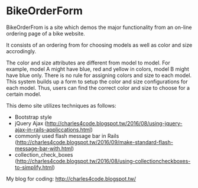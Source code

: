 BikeOrderForm
=======

BikeOrderFrom is a site which demos the major functionality from an on-line ordering page of a bike website.

It consists of an ordering from for choosing models as well as color and size accrodingly.

The color and size attributes are different from model to model.  For example, model A might have blue, red and yellow in colors, model B might have blue only. There is no rule for assigning colors and size to each model. This system builds up a form to setup the color and size configurations for each model. Thus, users can find the correct color and size to choose for a certain model.

This demo site utilizes techniques as follows:

- Bootstrap style
- jQuery Ajax (<http://charles4code.blogspot.tw/2016/08/using-jquery-ajax-in-rails-appliccations.html>)
- commonly used flash message bar in Rails (<http://charles4code.blogspot.tw/2016/09/make-standard-flash-message-bar-with.html>)
- collection_check_boxes (<http://charles4code.blogspot.tw/2016/08/using-collectioncheckboxes-to-simplify.html>)

My blog for coding: <http://charles4code.blogspot.tw/>
